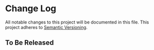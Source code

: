 # Change Log
All notable changes to this project will be documented in this file.
This project adheres to [Semantic Versioning](http://semver.org/).

## To Be Released
